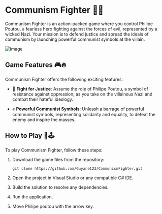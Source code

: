 # Communism Fighter 🚩✊

Communism Fighter is an action-packed game where you control Philipe Poutou, a fearless hero fighting against the forces of evil, represented by a wicked Nazi. Your mission is to defend justice and spread the ideals of communism by launching powerful communist symbols at the villain.

![image](https://github.com/Guyane123/Communism-Fighter/assets/69190311/81650f5a-b86b-410a-8c5b-c7591e9aaa8c)


## Game Features 🎮🔥

Communism Fighter offers the following exciting features:

- 🚩 **Fight for Justice**: Assume the role of Philipe Poutou, a symbol of resistance against oppression, as you take on the villainous Nazi and combat their hateful ideology.

- ✊ **Powerful Communist Symbols**: Unleash a barrage of powerful communist symbols, representing solidarity and equality, to defeat the enemy and inspire the masses.

## How to Play 🎯🕹️

To play Communism Fighter, follow these steps:

1. Download the game files from the repository:
   ```
   git clone https://github.com/Guyane123/CommunismFighter.git
   ```

2. Open the project in Visual Studio or any compatible C# IDE.
3. Build the solution to resolve any dependencies.
4. Run the application.
5. Move Philipe poutou with the arrow key.
